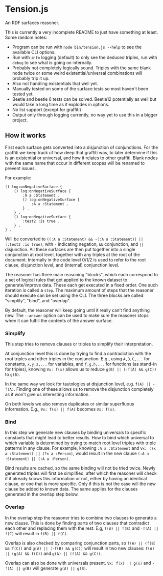 # Tension.js

An RDF surfaces reasoner.

This is currently a very incomplete README to just have something at least.
Some random notes:

* Program can be run with `node bin/tension.js --help` to see the available CLI options.
* Run with `info` logging (default) to only see the deduced triples, run with `debug` to see what is going on internally.
* Probably not completely logically sound.
  Triples with the same blank node twice or some weird existential/universal combinations will probably trip it up.
* Also not handling existentials that well yet.
* Manually tested on some of the surface tests so most haven't been tested yet.
* Beetle and beetle 6 tests can be solved.
  Beetle12 potentially as well but would take a long time as it explodes in options.
* No list support (except for graffiti)
* Output only through logging currently, no way yet to use this in a bigger project.

## How it works

First each surface gets converted into a disjunction of conjunctions.
For the graffiti we keep track of how deep that graffiti was,
to later determine if this is an existential or universal, and how it relates to other graffiti.
Blank nodes with the same name that occur in different scopes will be renamed to prevent issues.

For example:
```n3
() log:onNegativeSurface {
    () log:onNegativeSurface {
        :A a :Statement .
        () log:onNegativeSurface {
            :A a :Statement .
        } .
    } .
    () log:onNegativeSurface {
        :test2 :is true .
    } .
} .
```
Will be converted to `((:A a :Statement) && -(:A a :Statement)) || (:test2 :is true)`,
with `-` indicating negation, `&&` conjunction, and `||` disjunction.
All these surfaces are then put together into a single conjunction at root level,
together with any triples at the root of the document.
Internally in the code level 0/1/2 is used to refer to the root clause, disjunction level, and (internal) conjunction level.

The reasoner has three main reasoning "blocks",
which each correspond to a set of logical rules that get applied to the known dataset to generate/improve data.
These each get executed in a fixed order.
One such iteration is called a `step`.
The maximum amount of steps that the reasoner should execute can be set using the CLI.
The three blocks are called "simplify", "bind", and "overlap".

By default, the reasoner will keep going until it really can't find anything new.
The `--answer` option can be used to make sure the reasoner stops when it can fulfill the contents of the answer surface.

### Simplify

This step tries to remove clauses or triples to simplify their interpretation.

At conjunction level this is done by trying to find a contradiction with the root triples and other triples in the conjunction.
E.g., using `A,B,C,...` for constants, `x,y,z,...` for variables, and `f,g,h,...` for functions (as stand-in for triples),
knowing `∀x: f(x)` allows us to reduce `g(B) || (-f(A) && g(C))` to `g(B)`.

In the same way we look for tautologies at disjunction level, e.g. `f(A) || -f(A)`.
Finding one of these allows us to remove the disjunction completely as it won't give us interesting information.

On both levels we also remove duplicates or similar superfluous information.
E.g., `∀x: f(x) || f(A)` becomes `∀x: f(x)`.

### Bind

In this step we generate new clauses by binding universals to specific constants that might lead to better results.
How to bind which universal to which variable is determined
by trying to match root level triples with triple patterns in any clause.
For example, knowing `:A a :Statement` and `∀x: (?x a :Statement) || (?x a :Person)`,
would result in the new clause `(:A a :Statement) || (:A a :Person)`.

Bind results are cached, so the same binding will not be tried twice.
Newly generated triples will first be simplified,
after which the reasoner will check if it already knows this information or not,
either by having an identical clause, or one that is more specific.
Only if this is not the case will the new clause be added to known data.
The same applies for the clauses generated in the overlap step below.

### Overlap

In the overlap step the reasoner tries to combine two clauses to generate a new clause.
This is done by finding parts of two clauses that contradict each other and replacing them with the rest.
E.g, `f(A) || f(B)` and `-f(A) || f(C)` will result in `f(B) || f(C)`.

Overlap is also checked by comparing conjunction parts,
so `f(A) || (f(B) && f(C))` and `g(A) || (-f(B) && g(C))` will result in two new clauses:
`f(A) || (g(A) && f(C))` and `g(A) || (f(A) && g(C))`.

Overlap can also be done with universals present.
`∀x: f(x) || g(x)` and `-f(A) || g(B)` will generate `g(A) || g(B)`.